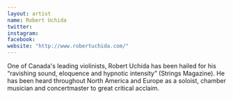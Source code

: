 ```yaml
---
layout: artist
name: Robert Uchida
twitter: 
instagram:
facebook: 
website: "http://www.robertuchida.com/"
---
```


One of Canada's leading violinists, Robert Uchida has been hailed for his “ravishing sound, eloquence and hypnotic intensity” (Strings Magazine).  He has been heard throughout North America and Europe as a soloist, chamber musician and concertmaster to great critical acclaim.